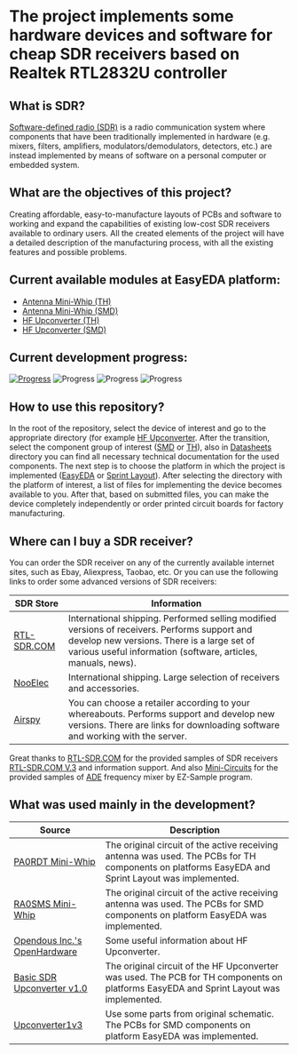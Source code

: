 # The project implements some hardware devices and software for cheap SDR receivers based on Realtek RTL2832U controller 

## What is SDR?
[Software-defined radio (SDR)] is a radio communication system where components that have been traditionally implemented in hardware (e.g. mixers, filters, amplifiers, modulators/demodulators, detectors, etc.) are instead implemented by means of software on a personal computer or embedded system.

## What are the objectives of this project?
Creating affordable, easy-to-manufacture layouts of PCBs and software to working and expand the capabilities of existing low-cost SDR receivers available to ordinary users. All the created elements of the project will have a detailed description of the manufacturing process, with all the existing features and possible problems.

## Current available modules at EasyEDA platform:
- [Antenna Mini-Whip (TH)]
- [Antenna Mini-Whip (SMD)]
- [HF Upconverter (TH)]
- [HF Upconverter (SMD)]

## Current development progress:
[![Progress](http://progressed.io/bar/100?title=EasyEDA%20)](https://easyeda.com/IgrikXD) ![Progress](http://progressed.io/bar/100?title=Sprint%20Layout) ![Progress](http://progressed.io/bar/50?title=Documentation%20) ![Progress](http://progressed.io/bar/0?title=Testing)

## How to use this repository?
In the root of the repository, select the device of interest and go to the appropriate directory (for example [HF Upconverter](./HF%20Upconverter). After the transition, select the component group of interest ([SMD](./HF%20Upconverter/SMD) or [TH](./HF%20Upconverter/TH)), also in [Datasheets](./HF%20Upconverter/Datasheets) directory you can find all necessary technical documentation for the used components. The next step is to choose the platform in which the project is implemented ([EasyEDA](./HF%20Upconverter/TH/EasyEDA) or [Sprint Layout](./HF%20Upconverter/TH/Sprint%20Layout)). After selecting the directory with the platform of interest, a list of files for implementing the device becomes available to you. After that, based on submitted files, you can make the device completely independently or order printed circuit boards for factory manufacturing.

## Where can I buy a SDR receiver?
You can order the SDR receiver on any of the currently available internet sites, such as Ebay, Aliexpress, Taobao, etc. Or you can use the following links to order some advanced versions of SDR receivers:

| SDR Store | Information |
| ----- | ----- |
| [RTL-SDR.COM] | International shipping. Performed selling modified versions of receivers. Performs support and develop new versions. There is a large set of various useful information (software, articles, manuals, news). |
| [NooElec] | International shipping. Large selection of receivers and accessories. |
| [Airspy] | You can choose a retailer according to your whereabouts. Performs support and develop new versions. There are links for downloading software and working with the server. |

Great thanks to [RTL-SDR.COM] for the provided samples of SDR receivers [RTL-SDR.COM V.3] and information support. And also [Mini-Circuits] for the provided samples of [ADE] frequency mixer by EZ-Sample program.

## What was used mainly in the development?
| Source | Description |
| ------ | ------ |
| [PA0RDT Mini-Whip] | The original circuit of the active receiving antenna was used. The PCBs for TH components on platforms EasyEDA and Sprint Layout was implemented. |
| [RA0SMS Mini-Whip] | The original circuit of the active receiving antenna was used. The PCBs for SMD components on platform EasyEDA was implemented. |
| [Opendous Inc.'s OpenHardware] | Some useful information about HF Upconverter. |
| [Basic SDR Upconverter v1.0] | The original circuit of the HF Upconverter was used. The PCB for TH components on platforms EasyEDA and Sprint Layout was implemented. |
| [Upconverter1v3] | Use some parts from original schematic. The PCBs for SMD components on platform EasyEDA was implemented. |

[Software-defined radio (SDR)]: <https://en.wikipedia.org/wiki/Software-defined_radio>
[RTL-SDR.COM]: <https://www.rtl-sdr.com/buy-rtl-sdr-dvb-t-dongles/>
[NooElec]: <http://www.nooelec.com/store/sdr.html>
[Airspy]: <https://airspy.com/purchase/>
[RTL-SDR.COM V.3]: <https://www.rtl-sdr.com/product/rtl-sdr-blog-v3-r820t2-rtl2832u-1ppm-tcxo-sma-software-defined-radio-dongle-only/>
[Mini-Circuits]: <https://ww2.minicircuits.com/homepage/homepage.html>
[ADE]: <https://www.minicircuits.com/WebStore/dashboard.html?model=ADE-1%2B>
[PA0RDT Mini-Whip]: <http://dl1dbc.net/SAQ/miniwhip.html>
[RA0SMS Mini-Whip]: <http://www.ra0sms.ru/p/the-active-antenna-mini-whip-10-khz-30.html>
[Opendous Inc.'s OpenHardware]: <https://github.com/ha7ilm/opendous/wiki>
[Basic SDR Upconverter v1.0]: <http://home.scarlet.be/on1bes/sdr_up_conv_v1.0_ade1_125_en.html>
[Upconverter1v3]: <https://github.com/opendous/Upconverter1v3>
[Antenna Mini-Whip (TH)]: <https://easyeda.com/igor.nikolaevich.96/Antenna_Mini_Whip-d8935f151d3a4221a9a3aacae3acdb65>
[Antenna Mini-Whip (SMD)]: <https://easyeda.com/IgrikXD/Antenna_Mini_Whip_SMD-74e9e6740b814f6c901a811855125754>
[HF Upconverter (TH)]: <https://easyeda.com/IgrikXD/HF_Upconverter_ADE_series_mixers-b319a09d843a495baa5be52cb93d76d8>
[HF Upconverter (SMD)]: <https://easyeda.com/IgrikXD/HF_Upconverter_SMD-3cfb364d4cd2413abd3e60c4312f322d>